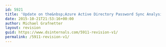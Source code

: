 ```yaml
---
id: 5921
title: 'Update on the&nbsp;Azure Active Directory Password Sync Analysis'
date: 2015-10-21T21:53:16+00:00
author: Michael Grafnetter
layout: revision
guid: https://www.dsinternals.com/5911-revision-v1/
permalink: /5911-revision-v1/
---
```

